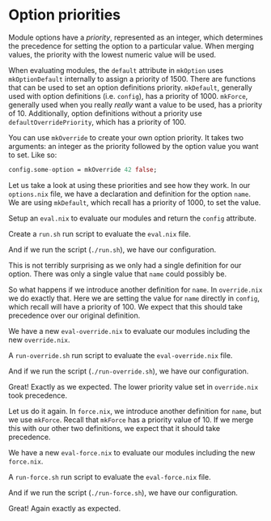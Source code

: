 # Option priorities

Module options have a *priority*, represented as an integer, which determines the precedence for setting the option to a particular value.
When merging values, the priority with the lowest numeric value will be used.

When evaluating modules, the `default` attribute in `mkOption` uses `mkOptionDefault` internally to assign a priority of 1500.
There are functions that can be used to set an option definitions priority.
`mkDefault`, generally used with option definitions (i.e. `config`), has a priority of 1000.
`mkForce`, generally used when you really *really* want a value to be used, has a priority of 10.
Additionally, option definitions without a priority use `defaultOverridePriority`, which has a priority of 100.

You can use `mkOverride` to create your own option priority.
It takes two arguments: an integer as the priority followed by the option value you want to set.
Like so:

``` nix
config.some-option = mkOverride 42 false;
```

Let us take a look at using these priorities and see how they work.
In our `options.nix` file, we have a declaration and definition for the option `name`.
We are using `mkDefault`, which recall has a priority of 1000, to set the value.

[//]: # (./options.nix)

Setup an `eval.nix` to evaluate our modules and return the `config` attribute.

[//]: # (./eval.nix)

Create a `run.sh` run script to evaluate the `eval.nix` file.

[//]: # (./run.sh)

And if we run the script (`./run.sh`), we have our configuration.

[//]: # (self.eval)

This is not terribly surprising as we only had a single definition for our option.
There was only a single value that `name` could possibly be.

So what happens if we introduce another definition for `name`.
In `override.nix` we do exactly that.
Here we are setting the value for `name` directly in `config`, which recall will have a priority of 100.
We expect that this should take precedence over our original definition.

[//]: # (./override.nix)

We have a new `eval-override.nix` to evaluate our modules including the new `override.nix`.

[//]: # (./eval-override.nix)

A `run-override.sh` run script to evaluate the `eval-override.nix` file.

[//]: # (./run-override.sh)

And if we run the script (`./run-override.sh`), we have our configuration.

[//]: # (self.eval-override)

Great!
Exactly as we expected.
The lower priority value set in `override.nix` took precedence.

Let us do it again.
In `force.nix`, we introduce another definition for `name`, but we use `mkForce`.
Recall that `mkForce` has a priority value of 10.
If we merge this with our other two definitions, we expect that it should take precedence.

[//]: # (./force.nix)

We have a new `eval-force.nix` to evaluate our modules including the new `force.nix`.

[//]: # (./eval-force.nix)

A `run-force.sh` run script to evaluate the `eval-force.nix` file.

[//]: # (./run-force.sh)

And if we run the script (`./run-force.sh`), we have our configuration.

[//]: # (self.eval-force)

Great!
Again exactly as expected.
